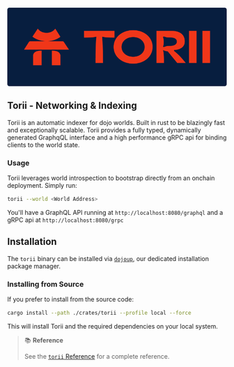![katana](../../images/torii-icon-word.png)

## Torii - Networking & Indexing

Torii is an automatic indexer for dojo worlds. Built in rust to be blazingly fast and exceptionally scalable. Torii provides a fully typed, dynamically generated GraphqQL interface and a high performance gRPC api for binding clients to the world state.

### Usage

Torii leverages world introspection to bootstrap directly from an onchain deployment. Simply run:

```sh
torii --world <World Address>
```

You'll have a GraphQL API running at `http://localhost:8080/graphql` and a gRPC api at `http://localhost:8080/grpc`

## Installation

The `torii` binary can be installed via [`dojoup`](../../getting-started/quick-start.md), our dedicated installation package manager.

### Installing from Source

If you prefer to install from the source code:

```sh
cargo install --path ./crates/torii --profile local --force
```

This will install Torii and the required dependencies on your local system.

> 📚 **Reference**
>
> See the [`torii` Reference](./reference.md) for a complete reference.
